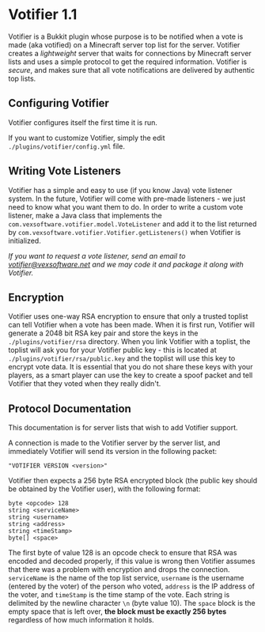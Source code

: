 # Votifier 1.1

Votifier is a Bukkit plugin whose purpose is to be notified when a vote is made (aka votified) on a Minecraft server top list for the server.  Votifier creates a *lightweight* server that waits for connections by Minecraft server lists and uses a simple protocol to get the required information.  Votifier is *secure*, and makes sure that all vote notifications are delivered by authentic top lists.

## Configuring Votifier

Votifier configures itself the first time it is run.

If you want to customize Votifier, simply the edit `./plugins/votifier/config.yml` file.

## Writing Vote Listeners

Votifier has a simple and easy to use (if you know Java) vote listener system.  In the future, Votifier will come with pre-made listeners - we just need to know what you want them to do.  In order to write a custom vote listener, make a Java class that implements the `com.vexsoftware.votifier.model.VoteListener` and add it to the list returned by `com.vexsoftware.votifier.Votifier.getListeners()` when Votifier is initialized.

*If you want to request a vote listener, send an email to votifier@vexsoftware.net and we may code it and package it along with Votifier.*

## Encryption

Votifier uses one-way RSA encryption to ensure that only a trusted toplist can tell Votifier when a vote has been made.  When it is first run, Votifier will generate a 2048 bit RSA key pair and store the keys in the `./plugins/votifier/rsa` directory.  When you link Votifier with a toplist, the toplist will ask you for your Votifier public key - this is located at `./plugins/votifier/rsa/public.key` and the toplist will use this key to encrypt vote data.  It is essential that you do not share these keys with your players, as a smart player can use the key to create a spoof packet and tell Votifier that they voted when they really didn't.

## Protocol Documentation

This documentation is for server lists that wish to add Votifier support.

A connection is made to the Votifier server by the server list, and immediately Votifier will send its version in the following packet:

    "VOTIFIER VERSION <version>"

Votifier then expects a 256 byte RSA encrypted block (the public key should be obtained by the Votifier user), with the following format:

    byte <opcode> 128
	string <serviceName>
	string <username>
	string <address>
	string <timeStamp>
	byte[] <space>

The first byte of value 128 is an opcode check to ensure that RSA was encoded and decoded properly, if this value is wrong then Votifier assumes that there was a problem with encryption and drops the connection. `serviceName` is the name of the top list service, `username` is the username (entered by the voter) of the person who voted, `address` is the IP address of the voter, and `timeStamp` is the time stamp of the vote.  Each string is delimited by the newline character `\n` (byte value 10).  The `space` block is the empty space that is left over, **the block must be exactly 256 bytes** regardless of how much information it holds.